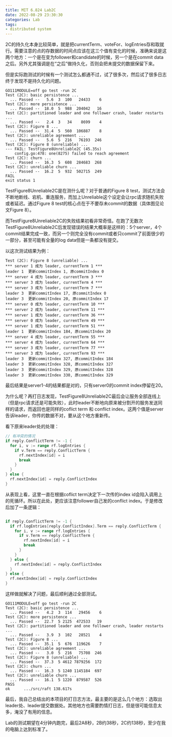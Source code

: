 ```yaml
---
title: MIT 6.824 Lab2C
date: 2022-08-29 23:30:30
categories: Lab
tags: 
- distributed system
---
```


2C的持久化本身比较简单，就是把currentTerm、voteFor、logEntries存和取就行。需要注意的点的存数据的时间点应该在这三个值有变化的时候，准确来说是这两个地方：一个是在变为follower和candidate的时候，另一个是在commit data之后。另外尤其强调是在“之后”做持久化，否则会把未提交的数据保留下来。

但是实际跑测试的时候有一个测试怎么都通不过，试了很多次，然后试了很多日志终于发现不是持久化的问题。
```text
GO111MODULE=off go test -run 2C                     
Test (2C): basic persistence ...
  ... Passed --   5.6  3  100   24433    6
Test (2C): more persistence ...
  ... Passed --  18.0  5  988  204042   16
Test (2C): partitioned leader and one follower crash, leader restarts ...
  ... Passed --   2.4  3   34    8699    4
Test (2C): Figure 8 ...
  ... Passed --  31.4  5  560  106887    8
Test (2C): unreliable agreement ...
  ... Passed --   5.6  5  216   76193  246
Test (2C): Figure 8 (unreliable) ...
--- FAIL: TestFigure8Unreliable2C (45.35s)
    config.go:478: one(8275) failed to reach agreement
Test (2C): churn ...
  ... Passed --  16.3  5  608  284683  268
Test (2C): unreliable churn ...
  ... Passed --  16.2  5  932  502715  249
FAIL
exit status 1

```


TestFigure8Unreliable2C是在测什么呢？对于普通的Figure 8 test，测试方法会不断地断线、宕机、重连服务，而加上Unreliable这个设定会让rpc请求随机失败或者延迟。通过Figure 8 test的核心点在于不要存未commit的数据（具体图见论文Figure 8）。

而TestFigure8Unreliable2C的失败结果初看非常奇怪。在跑了无数次TestFigure8Unreliable2C后发现错误的结果大概率是这样的：5个server，4个commit结果完成一致，而另一个则完全没有commit或者只commit了前面很少的一部分，甚至可能有全量的log data但是一条都没有提交。

以这次测试结果为例：
```text
Test (2C): Figure 8 (unreliable) ...
*** server 1 成为 leader, currentTerm 1 ***
leader 1  更新commitIndex 1, 原commitIndex 0
*** server 4 成为 leader, currentTerm 3 ***
*** server 3 成为 leader, currentTerm 4 ***
*** server 3 成为 leader, currentTerm 7 ***
leader 3  更新commitIndex 17, 原commitIndex 0
leader 3  更新commitIndex 20, 原commitIndex 17
*** server 0 成为 leader, currentTerm 10 ***
*** server 2 成为 leader, currentTerm 11 ***
*** server 1 成为 leader, currentTerm 36 ***
*** server 0 成为 leader, currentTerm 49 ***
*** server 1 成为 leader, currentTerm 51 ***
leader 1  更新commitIndex 184, 原commitIndex 20
*** server 4 成为 leader, currentTerm 55 ***
*** server 4 成为 leader, currentTerm 64 ***
*** server 3 成为 leader, currentTerm 77 ***
*** server 3 成为 leader, currentTerm 93 ***
leader 3  更新commitIndex 327, 原commitIndex 184
leader 3  更新commitIndex 328, 原commitIndex 327
leader 3  更新commitIndex 329, 原commitIndex 328
leader 3  更新commitIndex 330, 原commitIndex 329
```

最后结果是server1-4的结果都是对的，只有server0的commit index停留在20。

为什么呢？再打日志发现，TestFigure8Unreliable2C最后会让服务全部连线上（但是rpc请求还是可能失败），此时leader不断地向原来被分割开的服务发送同样的请求，而返回也是同样的coflict term 和 conflict index。这两个值是server告诉leader，你传的数据不对，要从这个地方重新传。

看下原来leader处的处理：
```go
// 有冲突的情况
if reply.ConflictTerm != -1 {
  for i, v := range rf.logEntries {
    if v.Term == reply.ConflictTerm {
      rf.nextIndex[id] = i
      break
    }
  }
} else {
  rf.nextIndex[id] = reply.ConflictIndex
}
```

从表现上看，这里一直在根据coflict term决定下一次传的index id会陷入调用上的死循环。所以在此处，更应该注意follower自己发的conflict index。于是修改后加了一条逻辑：

```go

if reply.ConflictTerm != -1 {
  if rf.logEntries[reply.ConflictIndex].Term == reply.ConflictTerm {
    for i, v := range rf.logEntries {
      if v.Term == reply.ConflictTerm {
        rf.nextIndex[id] = i
        break
      }
    }
  } else {
    rf.nextIndex[id] = reply.ConflictIndex
  }
} else {
  rf.nextIndex[id] = reply.ConflictIndex
}
```

这样做就解决了问题，最后顺利通过全部测试。


```text
GO111MODULE=off go test -run 2C                     
Test (2C): basic persistence ...
  ... Passed --   4.2  3  114   29456    6
Test (2C): more persistence ...
  ... Passed --  22.7  5 2125  472533   19
Test (2C): partitioned leader and one follower crash, leader restarts ...
  ... Passed --   3.9  3  102   28521    4
Test (2C): Figure 8 ...
  ... Passed --  35.1  5  676  119626    7
Test (2C): unreliable agreement ...
  ... Passed --   3.0  5  216   75708  246
Test (2C): Figure 8 (unreliable) ...
  ... Passed --  37.3  5 4612 7879256  172
Test (2C): churn ...
  ... Passed --  16.3  5 1240 1145184  697
Test (2C): unreliable churn ...
  ... Passed --  16.1  5 1220  879587  526
PASS
ok      .../src/raft 138.617s

```

最后，我自己总结出的本项目的打日志方法，最主要的是这么几个地方：选取出leader处、leader提交数据处。其他地方也需要酌情打日志，但是很可能信息太多，淹没了有用的信息。

Lab的测试期望在4分钟内跑完，最后2A8秒，2B约38秒，2C约138秒，至少在我的电脑上达到标准了。